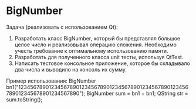 # BigNumber

Задача (реализовать с использованием Qt):
1. Разработать класс BigNumber, который бы представлял большое целое число и реализовывал операцию сложения. Необходимо учесть требование к оптимальному использованию памяти.
2. Разработать для полученного класса unit тесты, используя QtTest.
3. Написать тестовое консольное приложение, которое бы складывало два числа и выводило на консоль их сумму.
 
Пример использования:
BigNumber bn1("12345678901234567890123456789012345678901234567890123456789012345678901234567890");
BigNumber sum = bn1 + bn1;
QString str = sum.toString();
